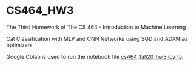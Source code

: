 # CS464_HW3
The Third Homework of The CS 464 - Introduction to Machine Learning

Cat Classification with MLP and CNN Networks using SGD and ADAM as optimizers

Google Colab is used to run the notebook file [cs464_fall20_hw3.ipynb](cs464_fall20_hw3.ipynb).
